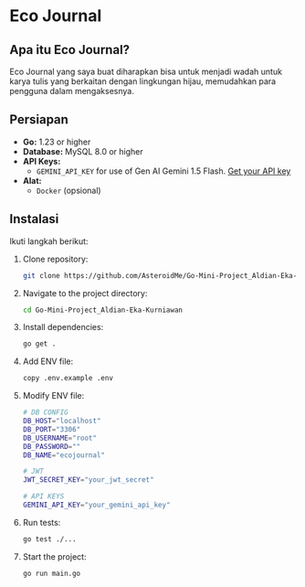 # **Eco Journal**

## **Apa itu Eco Journal?**

Eco Journal yang saya buat diharapkan bisa untuk menjadi wadah untuk karya tulis yang berkaitan dengan lingkungan hijau, memudahkan para pengguna dalam mengaksesnya.

## **Persiapan**
* **Go:** 1.23 or higher
* **Database:** MySQL 8.0 or higher
* **API Keys:**
    * `GEMINI_API_KEY` for use of Gen AI Gemini 1.5 Flash. [Get your API key](https://ai.google.dev/gemini-api/docs?gad_source=1&gclid=CjwKCAiAxea5BhBeEiwAh4t5K-uLKpnHMmmUmfdgAgRQG-WXsX2AP1N9CETrOASezuTErrrTuhGiHBoCTaUQAvD_BwE&hl=id)
* **Alat:**
    * `Docker` (opsional)

## **Instalasi**

Ikuti langkah berikut:

1. Clone repository: 
    ```bash
    git clone https://github.com/AsteroidMe/Go-Mini-Project_Aldian-Eka-Kurniawan
2. Navigate to the project directory:
    ```bash
    cd Go-Mini-Project_Aldian-Eka-Kurniawan
3. Install dependencies:
    ```bash
    go get .
3. Add ENV file:
    ```bash
    copy .env.example .env
4. Modify ENV file:
    ```bash
    # DB CONFIG
    DB_HOST="localhost"
    DB_PORT="3306"
    DB_USERNAME="root"
    DB_PASSWORD=""
    DB_NAME="ecojournal"
    
    # JWT
    JWT_SECRET_KEY="your_jwt_secret"
    
    # API KEYS
    GEMINI_API_KEY="your_gemini_api_key"
6. Run tests:
    ```bash
    go test ./...
7. Start the project:
    ```bash
    go run main.go
